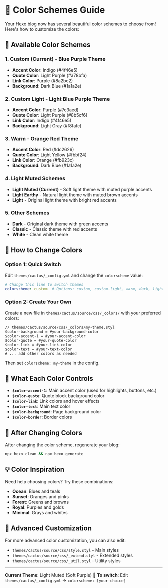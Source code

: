 # 🎨 Color Schemes Guide

Your Hexo blog now has several beautiful color schemes to choose from! Here's how to customize the colors:

## 🌈 Available Color Schemes

### 1. **Custom (Current)** - Blue Purple Theme
- **Accent Color**: Indigo (#4f46e5)
- **Quote Color**: Light Purple (#a78bfa)
- **Link Color**: Purple (#8a2be2)
- **Background**: Dark Blue (#1a1a2e)

### 2. **Custom Light** - Light Blue Purple Theme
- **Accent Color**: Purple (#7c3aed)
- **Quote Color**: Light Purple (#8b5cf6)
- **Link Color**: Indigo (#4f46e5)
- **Background**: Light Gray (#f8fafc)

### 3. **Warm** - Orange Red Theme
- **Accent Color**: Red (#dc2626)
- **Quote Color**: Light Yellow (#fbbf24)
- **Link Color**: Orange (#fb923c)
- **Background**: Dark Blue (#1a1a2e)

### 4. **Light Muted Schemes**
- **Light Muted (Current)** - Soft light theme with muted purple accents
- **Light Earthy** - Natural light theme with muted brown accents
- **Light** - Original light theme with bright red accents

### 5. **Other Schemes**
- **Dark** - Original dark theme with green accents
- **Classic** - Classic theme with red accents
- **White** - Clean white theme

## 🔄 How to Change Colors

### Option 1: Quick Switch
Edit `themes/cactus/_config.yml` and change the `colorscheme` value:

```yaml
# Change this line to switch themes
colorscheme: custom  # Options: custom, custom-light, warm, dark, light, classic, white
```

### Option 2: Create Your Own
Create a new file in `themes/cactus/source/css/_colors/` with your preferred colors:

```stylus
// themes/cactus/source/css/_colors/my-theme.styl
$color-background = #your-background-color
$color-accent-1 = #your-accent-color
$color-quote = #your-quote-color
$color-link = #your-link-color
$color-text = #your-text-color
# ... add other colors as needed
```

Then set `colorscheme: my-theme` in the config.

## 🎯 What Each Color Controls

- **`$color-accent-1`**: Main accent color (used for highlights, buttons, etc.)
- **`$color-quote`**: Quote block background color
- **`$color-link`**: Link colors and hover effects
- **`$color-text`**: Main text color
- **`$color-background`**: Page background color
- **`$color-border`**: Border colors

## 🚀 After Changing Colors

After changing the color scheme, regenerate your blog:

```bash
npx hexo clean && npx hexo generate
```

## 💡 Color Inspiration

Need help choosing colors? Try these combinations:
- **Ocean**: Blues and teals
- **Sunset**: Oranges and pinks
- **Forest**: Greens and browns
- **Royal**: Purples and golds
- **Minimal**: Grays and whites

## 🔧 Advanced Customization

For more advanced color customization, you can also edit:
- `themes/cactus/source/css/style.styl` - Main styles
- `themes/cactus/source/css/_extend.styl` - Extended styles
- `themes/cactus/source/css/_util.styl` - Utility styles

---

**Current Theme**: Light Muted (Soft Purple) 🎨
**To switch**: Edit `themes/cactus/_config.yml` → `colorscheme: [your-choice]` 